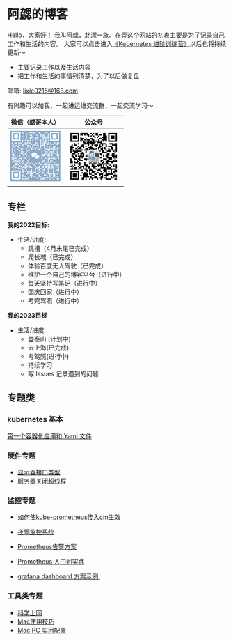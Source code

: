 # 阿勰的博客
  Hello，大家好！
    我叫阿勰，北漂一族。在弄这个网站的初衷主要是为了记录自己工作和生活的内容。
    大家可以点击进入[《Kubernetes 进阶训练营》](https://barry-boy.github.io/site/)以后也将持续更新～

  - 主要记录工作以及生活内容
  - 把工作和生活的事情列清楚，为了以后做复盘


  邮箱: lixie0215@163.com

有兴趣可以加我，一起进运维交流群，一起交流学习～

|微信（勰哥本人）|公众号|
|:----:|:----:|
|<img src="https://github.com/barry-boy/barry-boy.github.io/blob/main/png/weixin.pic.jpg" width="115">|<img src="https://github.com/barry-boy/barry-boy.github.io/blob/main/png/qrcode_for_gh_1330095f1c05_860.jpg" width="125">



## 专栏



**我的2022目标:**

  - 生活/进度:
      - 跳槽（4月末尾已完成）
      - 爬长城（已完成）
      - 体验百度无人驾驶（已完成）
      - 维护一个自己的博客平台（进行中）
      - 每天坚持写笔记（进行中）
      - 国庆回家（进行中）
      - 考完驾照（进行中）

**我的2023目标**

  - 生活/进度:
      - 登泰山 (计划中)
      - 去上海(已完成)
      - 考驾照(进行中)   
      - 持续学习 
      - 写 Issues 记录遇到的问题


## 专题类

### kubernetes 基本

[第一个容器化应用和 Yaml 文件](https://github.com/barry-boy/barry-boy.github.io/issues/33)



### 硬件专题

- [显示器接口类型](https://github.com/barry-boy/barry-boy.github.io/issues/39)
- [服务器关闭超线程](https://github.com/barry-boy/barry-boy.github.io/issues/60)




### 监控专题 

- [如何使kube-prometheus传入cm生效](https://github.com/prometheus-operator/prometheus-operator/blob/main/Documentation/additional-scrape-config.md)

- [夜莺监控系统](https://n9e.github.io/)

- [Prometheus告警方案](https://github.com/feiyu563/PrometheusAlert)

- [Prometheus 入门到实践](https://p8s.io/docs/k8s/deploy/)

- [grafana dashboard 方案示例: ](https://github.com/dotdc/grafana-dashboards-kubernetes)
### 工具类专题

- [科学上网](https://barry-boy.github.io/site/network/4-network-docs/)
- [Mac使用技巧](https://mac.orsoon.com/news/1111503.html)
- [Mac PC 实用配置](https://zhuanlan.zhihu.com/p/550022490)

